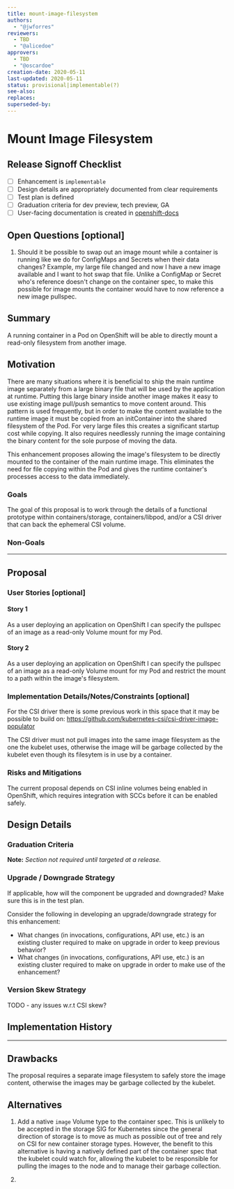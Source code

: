 ```yaml
---
title: mount-image-filesystem
authors:
  - "@jwforres"
reviewers:
  - TBD
  - "@alicedoe"
approvers:
  - TBD
  - "@oscardoe"
creation-date: 2020-05-11
last-updated: 2020-05-11
status: provisional|implementable(?)
see-also:
replaces:
superseded-by:
---
```


# Mount Image Filesystem

## Release Signoff Checklist

- [ ] Enhancement is `implementable`
- [ ] Design details are appropriately documented from clear requirements
- [ ] Test plan is defined
- [ ] Graduation criteria for dev preview, tech preview, GA
- [ ] User-facing documentation is created in [openshift-docs](https://github.com/openshift/openshift-docs/)

## Open Questions [optional]

1. Should it be possible to swap out an image mount while a container is running like we do for ConfigMaps and Secrets when their data changes? Example, my large file changed and now I have a new image available and I want to hot swap that file. Unlike a ConfigMap or Secret who's reference doesn't change on the container spec, to make this possible for image mounts the container would have to now reference a new image pullspec.

## Summary

A running container in a Pod on OpenShift will be able to directly mount a read-only filesystem from another image.

## Motivation

There are many situations where it is beneficial to ship the main runtime image separately from a large binary file that will be used by the application at runtime. Putting this large binary inside another image makes it easy to use existing image pull/push semantics to move content around. This pattern is used frequently, but in order to make the content available to the runtime image it must be copied from an initContainer into the shared filesystem of the Pod. For very large files this creates a significant startup cost while copying. It also requires needlessly running the image containing the binary content for the sole purpose of moving the data.

This enhancement proposes allowing the image's filesystem to be directly mounted to the container of the main runtime image. This eliminates the need for file copying within the Pod and gives the runtime container's processes access to the data immediately.

### Goals

The goal of this proposal is to work through the details of a functional prototype within containers/storage, containers/libpod, and/or a CSI driver that can back the ephemeral CSI volume.

### Non-Goals

---

## Proposal

### User Stories [optional]

#### Story 1
As a user deploying an application on OpenShift I can specify the pullspec of an image as a read-only Volume mount for my Pod.

#### Story 2
As a user deploying an application on OpenShift I can specify the pullspec of an image as a read-only Volume mount for my Pod and restrict the mount to a path within the image's filesystem.

### Implementation Details/Notes/Constraints [optional]

For the CSI driver there is some previous work in this space that it may be possible to build on: https://github.com/kubernetes-csi/csi-driver-image-populator

The CSI driver must not pull images into the same image filesystem as the one the kubelet uses, otherwise the image will be garbage collected by the kubelet even though its filesytem is in use by a container.

### Risks and Mitigations

The current proposal depends on CSI inline volumes being enabled in OpenShift, which requires integration with SCCs before it can be enabled safely.

## Design Details

### Graduation Criteria

**Note:** *Section not required until targeted at a release.*

### Upgrade / Downgrade Strategy

If applicable, how will the component be upgraded and downgraded? Make sure this
is in the test plan.

Consider the following in developing an upgrade/downgrade strategy for this
enhancement:
- What changes (in invocations, configurations, API use, etc.) is an existing
  cluster required to make on upgrade in order to keep previous behavior?
- What changes (in invocations, configurations, API use, etc.) is an existing
  cluster required to make on upgrade in order to make use of the enhancement?

### Version Skew Strategy

TODO - any issues w.r.t CSI skew?

## Implementation History

---

## Drawbacks

The proposal requires a separate image filesystem to safely store the image content, otherwise the images may be garbage collected by the kubelet.

## Alternatives

1. Add a native `image` Volume type to the container spec. This is unlikely to be accepted in the storage SIG for Kubernetes since the general direction of storage is to move as much as possible out of tree and rely on CSI for new container storage types. However, the benefit to this alternative is having a natively defined part of the container spec that the kubelet could watch for, allowing the kubelet to be responsible for pulling the images to the node and to manage their garbage collection.

2. 